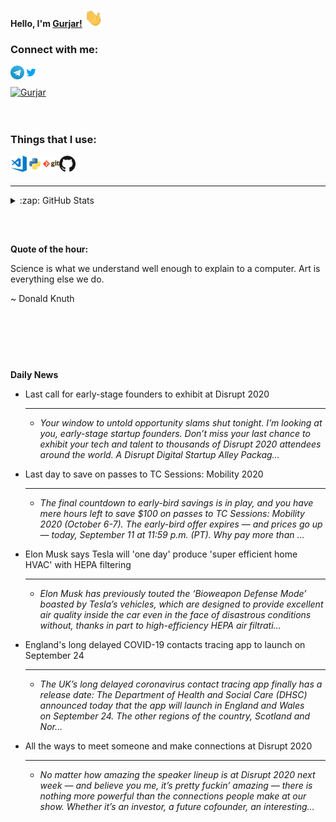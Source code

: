 #### Hello, I'm [Gurjar!](https://GurjarKing.github.io) <img src="https://raw.githubusercontent.com/ABSphreak/ABSphreak/master/gifs/Hi.gif" width="30px"></h2>


### Connect with me:

[<img align="left" alt="Gurjar | Telegram" width="22px" src="https://raw.githubusercontent.com/github/explore/80688e429a7d4ef2fca1e82350fe8e3517d3494d/topics/telegram/telegram.png" />][Telegram]
[<img align="left" alt="Gurjar | Twitter" width="22px" src="https://raw.githubusercontent.com/github/explore/80688e429a7d4ef2fca1e82350fe8e3517d3494d/topics/twitter/twitter.png" />][Twitter]
<br >
<br >
<a href="https://github.com/GurjarKing"><img src="https://komarev.com/ghpvc/?username=GurjarKing" alt="Gurjar" /></a> <br />
<br />
<br />
<!-- <br >

![](https://visitor-badge.glitch.me/badge?page_id=GurjarKing)

<br /> -->

### Things that I use:

[<img align="left" alt="Visual Studio Code" width="26px" src="https://raw.githubusercontent.com/github/explore/80688e429a7d4ef2fca1e82350fe8e3517d3494d/topics/visual-studio-code/visual-studio-code.png" />][VSCode]
[<img align="left" alt="Python" width="26px" src="https://raw.githubusercontent.com/github/explore/80688e429a7d4ef2fca1e82350fe8e3517d3494d/topics/python/python.png" />][Python]
[<img align="left" alt="Git" width="26px" src="https://raw.githubusercontent.com/github/explore/80688e429a7d4ef2fca1e82350fe8e3517d3494d/topics/git/git.png" />][Git]
[<img align="left" alt="GitHub" width="26px" src="https://raw.githubusercontent.com/github/explore/78df643247d429f6cc873026c0622819ad797942/topics/github/github.png" />][Github]

<br />
<br />

---
<details>
  <summary>:zap: GitHub Stats</summary>

<img align="left" alt="Gurjar's Github Stats" src="https://github-readme-stats.vercel.app/api?username=GurjarKing&show_icons=true&hide_border=true&count_private=true&include_all_commit=true&theme=algolia" />

</details>

<!-- ### 🔔 My latest tweet
<a href="https://twitter.com/Gurjar_King43" target="_blank">
	<img src="https://github.com/GurjarKing/GurjarKing/raw/master/tweet.png" width="70%" align="center" alt="Click to view on Twitter" title="My latest tweet, as an image"/>
</a> -->
<br>

<pre>

</pre>

**Quote of the hour:**

Science is what we understand well enough to explain to a computer. Art is everything else we do.

~ Donald Knuth
<pre>

</pre>
<br>
<pre>


</pre>
<strong>Daily News</strong>
  
  - Last call for early-stage founders to exhibit at Disrupt 2020
     <hr/>
     
      - *Your window to untold opportunity slams shut tonight. I’m looking at you, early-stage startup founders. Don’t miss your last chance to exhibit your tech and talent to thousands of Disrupt 2020 attendees around the world. A Disrupt Digital Startup Alley Packag…*
     
  - Last day to save on passes to TC Sessions: Mobility 2020
      <hr/>
      
      - *The final countdown to early-bird savings is in play, and you have mere hours left to save $100 on passes to TC Sessions: Mobility 2020 (October 6-7). The early-bird offer expires — and prices go up — today, September 11 at 11:59 p.m. (PT). Why pay more than …*
      
  - Elon Musk says Tesla will 'one day' produce 'super efficient home HVAC' with HEPA filtering
      <hr/>
      
      - *Elon Musk has previously touted the ‘Bioweapon Defense Mode’ boasted by Tesla’s vehicles, which are designed to provide excellent air quality inside the car even in the face of disastrous conditions without, thanks in part to high-efficiency HEPA air filtrati…*
      
  - England's long delayed COVID-19 contacts tracing app to launch on September 24
      <hr/>
      
      - *The UK’s long delayed coronavirus contact tracing app finally has a release date: The Department of Health and Social Care (DHSC) announced today that the app will launch in England and Wales on September 24. The other regions of the country, Scotland and Nor…*
       
  - All the ways to meet someone and make connections at Disrupt 2020
      <hr/>
       
       - *No matter how amazing the speaker lineup is at Disrupt 2020 next week — and believe you me, it’s pretty fuckin’ amazing — there is nothing more powerful than the connections people make at our show. Whether it’s an investor, a future cofounder, an interesting…*
      

<br />

[VSCode]: https://code.visualstudio.com/
[Python]: https://www.python.org/
[Git]: https://git-scm.com/
[Github]: https://github.com/
[Telegram]: https://t.me/Gurjar_King/
[Twitter]: https://twitter.com/Gurjar_King43/
